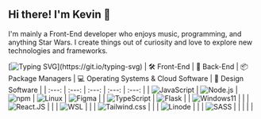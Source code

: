 



## Hi there! I'm Kevin 👋
I'm mainly a Front-End developer who enjoys music, programming, and anything Star Wars. I create things out of curiosity and love to explore new technologies and frameworks.

[![Typing SVG](https://readme-typing-svg.demolab.com?font=Fira+Code&size=16&pause=2000&background=FFFFFF00&center=true&vCenter=true&width=435&lines=Hi%2C+I'm+Kevin+Henderson;I+enjoy+music+and+programming.;I+create+things+out+of+curiosity.;I+also+love+anything+Star+Wars!)](https://git.io/typing-svg)
| 🛠️ Front-End  | 🧮 Back-End | 📦 Package Managers | 💻 Operating Systems & Cloud Software | 🎨 Design Software |
|      :---:    |     :---:      |      :---:      |      :---:       |      :---:       |
| ![JavaScript](https://img.shields.io/badge/JavaScript-F7DF1E?style=for-the-badge&logo=JavaScript&logoColor=white)  | ![Node.js](https://img.shields.io/badge/Node.js-43853D?style=for-the-badge&logo=node.js&logoColor=white) | ![npm](https://img.shields.io/badge/npm-CB3837?style=for-the-badge&logo=npm&logoColor=white) | ![Linux](https://img.shields.io/badge/Pop!_OS-48B2AC?style=for-the-badge&logo=Pop!_OS&logoColor=white) | ![Figma](https://img.shields.io/badge/Figma-F24E1E?style=for-the-badge&logo=figma&logoColor=white) |
| ![TypeScript](https://img.shields.io/badge/TypeScript-007ACC?style=for-the-badge&logo=typescript&logoColor=white)  | ![Flask](https://img.shields.io/badge/Flask-000000?style=for-the-badge&logo=flask&logoColor=white)  |   | ![Windows11](https://img.shields.io/badge/Windows-0078D6?style=for-the-badge&logo=windows&logoColor=white) |   |
| ![React.JS](https://img.shields.io/badge/React-20232A?style=for-the-badge&logo=react&logoColor=61DAFB) | | | ![WSL](https://img.shields.io/badge/WSL-0a97f5?style=for-the-badge&logo=linux&logoColor=white) | |
| ![Tailwind.css](https://img.shields.io/badge/Tailwind_CSS-38B2AC?style=for-the-badge&logo=tailwind-css&logoColor=white) | | | ![Linode](https://img.shields.io/badge/Linode-00A95C?style=for-the-badge&logo=Linode&logoColor=white) | |
| ![SASS](https://img.shields.io/badge/Sass-CC6699?style=for-the-badge&logo=sass&logoColor=white) | | | | |

<!--
**khenderson20/khenderson20** is a ✨ _special_ ✨ repository because its `README.md` (this file) appears on your GitHub profile.

Here are some ideas to get you started:

- 🔭 I’m currently working on ...
- 🌱 I’m currently learning ...
- 👯 I’m looking to collaborate on ...
- 🤔 I’m looking for help with ...
- 💬 Ask me about ...
- 📫 How to reach me: ...
- 😄 Pronouns: He/Him
- ⚡ Fun fact: ...
-->
